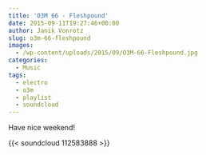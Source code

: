 ```yaml
---
title: 'O3M 66 - Fleshpound'
date: 2015-09-11T19:27:46+00:00
author: Janik Vonrotz
slug: o3m-66-fleshpound
images:
  - /wp-content/uploads/2015/09/O3M-66-Fleshpound.jpg
categories:
  - Music
tags:
  - electro
  - o3m
  - playlist
  - soundcloud
---
```

Have nice weekend!

{{< soundcloud 112583888 >}}